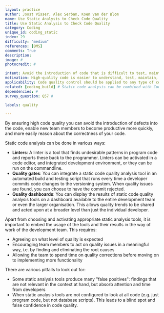 ```yaml
---
layout: practice
author: Joost Visser, Alex Serban, Koen van der Blom
name: Use Static Analysis to Check Code Quality
title: Use Static Analysis to Check Code Quality
category: Coding
unique_id: coding_static
index: 29
difficulty: "medium"
references: [BMS]
comments: True
description:
image: #
photocredit: #

intent: Avoid the introduction of code that is difficult to test, maintain, or extend. #
motivation: High-quality code is easier to understand, test, maintain, reuse, and extend. The most effective way of ensuring high code quality is to make use of static analysis tools. #
applicability: Code quality control should be applied to any type of code. #
related: [coding_build] # Static code analysis can be combined with Continuous Integration / Run Build at Each Commit #
dependencies: #
survey_question: Q57 #

labels: quality

---
```


By ensuring high code quality you can avoid the introduction of defects into the code, enable new team members to become productive more quickly, and more easily reason about the correctness of your code.

Static code analysis can be done in various ways:
- **Linters**: A linter is a tool that finds undesirable patterns in program code and reports these back to the programmer. Linters can be activated in a code editor, and integrated development environment, or they can be run on the commandline.
- **Quality gates**: You can integrate a static code quality analysis tool in an automated build and testing script that runs every time a developer commits code changes to the versioning system. When quality issues are found, you can choose to have the commit rejected.
- **Quality dashboards**: You can display the results of static code quality analysis tools on a dashboard available to the entire development team or even the larger organisation. This allows quality trends to be shared and acted upon at a broader level than just the individual developer.

Apart from choosing and activating appropriate static analysis tools, it is important to embed the usage of the tools and their results in the way of work of the development team. This requires:
- Agreeing on what level of quality is expected
- Encouraging team members to act on quality issues in a meaningful way, i.e. by finding and eliminating the root causes
- Allowing the team to spend time on quality corrections before moving on to implementing more functionality

There are various pitfalls to look out for:
- Some static analysis tools produce many "false positives": findings that are not relevant in the context at hand, but absorb attention and time from developers
- When static analysis tools are not configured to look at all code (e.g. just program code, but not database scripts). This leads to a blind spot and false confidence in code quality.